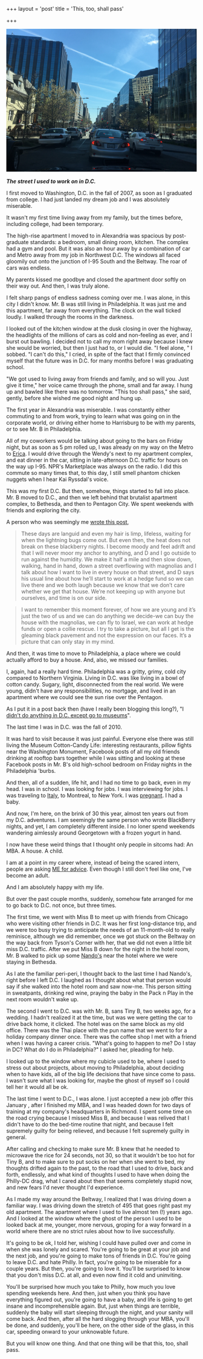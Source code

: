 +++
layout = 'post'
title = 'This, too, shall pass'

+++

![image](https://raw.githubusercontent.com/vkblog/vkblog.github.io/master/public/img/IMG_0438.jpg)

***The street I used to work on in D.C.***

I first moved to Washington, D.C. in the fall of 2007, as soon as I graduated from college. I had just landed my dream job and I was absolutely miserable. 

It wasn't my first time living away from my family, but the times before, including college, had been temporary. 

The high-rise apartment I moved to in Alexandria was spacious by post-graduate standards: a bedroom, small dining room, kitchen. The complex had a gym and pool.   But it was also an hour away by a combination of car and Metro away from my job in Northwest D.C.  The windows all faced gloomily out onto the junction of I-95 South and the Beltway. The roar of cars was endless. 

My parents kissed me goodbye and closed the apartment door softly on their way out. And then, I was truly alone. 

I felt sharp pangs of endless sadness coming over me. I was alone, in this city I didn't know. Mr. B was still living in Philadelphia. It was just me and this apartment, far away from everything. The clock on the wall ticked loudly.  I walked through the rooms in the darkness. 

I looked out of the kitchen window at the dusk closing in over the highway, the headlights of the millions of cars as cold and non-feeling as ever, and I burst out bawling. I decided not to call my mom right away because I knew she would be worried, but then I just had to, or I would die. "I feel alone, " I sobbed. "I can't do this," I cried, in spite of the fact that I firmly convinced myself that the future was in D.C. for many months before I was graduating school. 

"We got used to living away from friends and family, and so will you. Just give it time," her voice came through the phone, small and far away. I hung up and bawled like there was no tomorrow. "This too shall pass," she said, gently, before she wished me good night and hung up. 

The first year in Alexandria was miserable. I was constantly either commuting to and from work, trying to learn what was going on in the corporate world, or driving either home to Harrisburg to be with my parents, or to see Mr. B in Philadelphia. 

All of my coworkers would be talking about going to the bars on Friday night, but as soon as 5 pm rolled up, I was already on my way on the Metro to [Erica](http://blog.vickiboykis.com/2011/05/losing-erica/). I would drive through the Wendy's next to my apartment complex, and eat dinner in the car, sitting in late-afternoon D.C. traffic for hours on the way up I-95. NPR's Marketplace was always on the radio. I did this commute so many times that, to this day, I still smell phantom chicken nuggets when I hear Kai Ryssdal's voice.

This was my first D.C. But then, somehow, things started to fall into place. Mr. B moved to D.C., and then we left behind that brutalist apartment complex, to Bethesda, and then to Pentagon City. We spent weekends with friends and exploring the city. 

A person who was seemingly me [wrote this post](http://blog.vickiboykis.com/2010/06/blackberry-nights/), 

>These days are languid and even my hair is limp, lifeless, waiting for when the lightning bugs come out.  But even then, the heat does not break on these blackberry nights.  I become moody and feel adrift and that I will never moor my anchor to anything,  and D and I go outside to run against the humidity.  We make it half a mile and then slow down, walking, hand in hand, down a street overflowing with magnolias and I talk about how I want to live in every house on that street, and D says his usual line about how he’ll start to work at a hedge fund so we can live there and we both laugh because we know that we don’t care whether we get that house.  We’re not keeping up with anyone but ourselves, and time is on our side. 

>I want to remember this moment forever, of how we are young and it’s just the two of us and we can do anything we decide-we can buy the house with the magnolias, we can fly to Israel, we can work at hedge funds or open a collie rescue.  I try to take a picture, but all I get is the gleaming black pavement and not the expression on our faces.  It’s a picture that can only stay in my mind.

And then, it was time to move to Philadelphia, a place where we could actually afford to buy a house. And, also, we missed our families. 

I, again, had a really hard time.  Philadelphia was a gritty, grimy, cold city compared to Northern Virginia.  Living in D.C. was like living in a bowl of cotton candy. Sugary, light, disconnected from the real world.  We were young, didn't have any responsibilities, no mortgage,  and lived in an apartment where we could see the sun rise over the Pentagon. 

As I put it in a post back then (have I really been blogging this long?), "I[ didn't do anything in D.C. except go to museums](http://blog.vickiboykis.com/2010/11/ever-since-i-moved-to-philly-its-like-im-an-adult-or-something/)".

The last time I was in D.C. was the fall of 2010. 

It was hard to visit because it was just painful. Everyone else there was still living the Museum Cotton-Candy Life: interesting restaurants, pillow fights near the Washington Monument, Facebook posts of all my old friends drinking at rooftop bars together while I was sitting and looking at these Facebook posts in Mr. B's old high-school bedroom on Friday nights in the Philadelphia 'burbs. 

And then, all of a sudden, life hit, and I had no time to go back, even in my head. I was in school. I was looking for jobs. I was interviewing for jobs. I was traveling to [Italy](http://blog.vickiboykis.com/2013/08/on-the-amalfi-coast/), to Montreal, to New York. I was [pregnant](http://blog.vickiboykis.com/2014/12/waiting-to-exhale/). I had a baby.  

And now, I'm here, on the brink of 30 this year, almost ten years out from my D.C. adventures. I am seemingly the same person who wrote BlackBerry nights, and yet, I am completely different inside. I no loner spend weekends wandering aimlessly around Georgetown with a frozen yogurt in hand.

I now have these weird things that I thought only people in sitcoms had: An MBA. A house. A child. 
 
I am at a point in my career where, instead of being the scared intern, people are asking [ME for advice](http://veekaybee.github.io/learning-tech-by-analogy/).  Even though I still don't feel like one,  I've become an adult.  

And I am absolutely happy with my life. 

But over the past couple months, suddenly, somehow fate arranged for me to go back to D.C. not once, but three times. 

The first time, we went with Miss B to meet up with friends from Chicago who were visiting other friends in D.C.  It was her first long-distance trip, and we were too busy trying to anticipate the needs of an 11-month-old to really reminisce, although we did remember, once we got stuck on the Beltway on the way back from Tyson's Corner with her, that we did not even a little bit miss D.C. traffic.  After we put Miss B down for the night in the hotel room, Mr. B walked to pick up some [Nando's](http://www.nandos.com/) near the hotel where we were staying in Bethesda.

As I ate the familiar peri-peri, I thought back to the last time I had Nando's, right before I left D.C. I laughed as I thought about what that person would say if she walked into the hotel room and saw now-me.  This person sitting in sweatpants, drinking red wine, praying the baby in the Pack n Play in the next room wouldn't wake up. 

The second I went to D.C. was with Mr. B, sans Tiny B, two weeks ago, for a wedding. I hadn't realized it at the time, but was we were getting the car to drive back home, it clicked. The hotel was on the same block as my old office. There was the Thai place with the pun name that we went to for a holiday company dinner once. There was the coffee shop I met with a friend when I was having a career crisis. "What's going to happen to me? Do I stay in DC? What do I do in Philadelphia?" I asked her, pleading for help. 

I looked up to the window where my cubicle used to be, where I used to stress out about projects, about moving to Philadelphia, about deciding when to have kids, all of the big life decisions that have since come to pass. I wasn't sure what I was looking for, maybe the ghost of myself so I could tell her it would all be ok. 

The last time I went to D.C., I was alone. I just accepted a new job offer this January , after I finished my MBA, and I was headed down for two days of training at my company's headquarters in Richmond. I spent some time on the road crying because I missed Miss B, and because I was relived that I didn't have to do the bed-time routine that night, and because I felt supremely guilty for being relieved, and because I felt supremely guilty in general.  

After calling and checking to make sure Mr. B knew that he needed to microwave the rice for 24 seconds, not 30, so that it wouldn't be too hot for Tiny B, and to make sure to put socks on her when she went to bed,  my thoughts drifted again to the past, to the road that I used to drive, back and forth, endlessly, and what kind of thoughts I used to have when doing the Philly-DC drag, what I cared about then that seems completely stupid now, and new fears I'd never thought I'd experience. 

As I made my way around the Beltway, I realized that I was driving down a familiar way. I was driving down the stretch of 495 that goes right past my old apartment. The apartment where I used to live almost ten (!) years ago. And I looked at the window where the ghost of the person I used to be looked back at me, younger, more nervous, groping for a way forward in a world where there are no strict rules about how to live successfully.  

It's going to be ok, I told her, wishing I could have pulled over and come in when she was lonely and scared. You're going to be great at your job and the next job, and you're going to make tons of friends in D.C. You're going to leave D.C. and hate Philly. In fact, you're going to be miserable for a couple years. But then, you're going to love it. You'll be surprised to know that you don't miss D.C. at all, and even now find it cold and uninviting.  

You'll be surprised how much you take to Philly, how much you love spending weekends here. And then, just when you think you have everything figured out, you're going to have a baby, and life is going to get insane and incomprehensible again. But, just when things are terrible, suddenly the baby will start sleeping through the night, and your sanity will come back.  And then, after all the hard slogging through your MBA, you'll be done, and suddenly, you'll be here, on the other side of the glass, in this car, speeding onward to your unknowable future. 

But you will know one thing. And that one thing will be that this, too, shall pass. 
